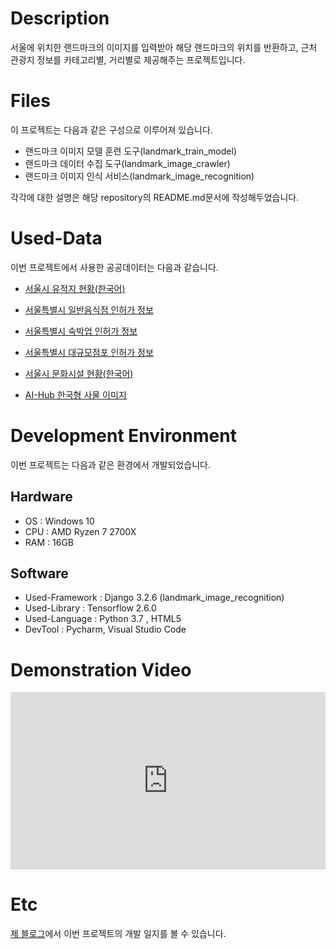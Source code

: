 # Description

서울에 위치한 랜드마크의 이미지를 입력받아 해당 랜드마크의 위치를 반환하고, 근처 관광지 정보를 카테고리별, 거리별로 제공해주는 프로젝트입니다.

# Files

이 프로젝트는 다음과 같은 구성으로 이루어져 있습니다.

* 랜드마크 이미지 모델 훈련 도구(landmark_train_model)
* 랜드마크 데이터 수집 도구(landmark_image_crawler)
* 랜드마크 이미지 인식 서비스(landmark_image_recognition)

각각에 대한 설명은 해당 repository의 README.md문서에 작성해두었습니다.

# Used-Data

이번 프로젝트에서 사용한 공공데이터는 다음과 같습니다.

* [서울시 유적지 현황(한국어)](http://data.seoul.go.kr/dataList/OA-13003/S/1/datasetView.do)
    
* [서울특별시 일반음식점 인허가 정보](http://data.seoul.go.kr/dataList/OA-16094/S/1/datasetView.do)
    
* [서울특별시 숙박업 인허가 정보](http://data.seoul.go.kr/dataList/OA-16044/S/1/datasetView.do)

* [서울특별시 대규모점포 인허가 정보](http://data.seoul.go.kr/dataList/OA-16096/S/1/datasetView.do)
   
* [서울시 문화시설 현황(한국어)](http://data.seoul.go.kr/dataList/OA-12993/S/1/datasetView.do)

* [AI-Hub 한국형 사물 이미지](https://aihub.or.kr/aidata/132)


# Development Environment

이번 프로젝트는 다음과 같은 환경에서 개발되었습니다.

## Hardware 

* OS : Windows 10
* CPU : AMD Ryzen 7 2700X
* RAM : 16GB

## Software

* Used-Framework : Django 3.2.6 (landmark_image_recognition)
* Used-Library : Tensorflow 2.6.0
* Used-Language : Python 3.7 , HTML5
* DevTool : Pycharm, Visual Studio Code

# Demonstration Video

<div>
  <style>.embed-container { position: relative; padding-bottom: 56.25%; height: 0; overflow: hidden; max-width: 100%; } .embed-container iframe, .embed-container object, .embed-container embed { position: absolute; top: 0; left: 0; width: 100%; height: 100%; }</style><div class='embed-container'><iframe src='https://www.youtube.com/embed//98SOzJ3Fnz0' frameborder='0' allowfullscreen></iframe></div>
</div>



# Etc

[제 블로그](https://1geraldine1.github.io/categories/#%ED%94%84%EB%A1%9C%EC%A0%9D%ED%8A%B8-%EB%A6%AC%EB%A9%94%EC%9D%B4%ED%81%AC)에서 이번 프로젝트의 개발 일지를 볼 수 있습니다.



